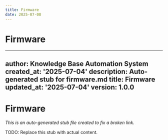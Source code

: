 ```yaml
---
title: Firmware
date: 2025-07-08
---
```


# Firmware

---
author: Knowledge Base Automation System
created_at: '2025-07-04'
description: Auto-generated stub for firmware.md
title: Firmware
updated_at: '2025-07-04'
version: 1.0.0
---

# Firmware

*This is an auto-generated stub file created to fix a broken link.*

TODO: Replace this stub with actual content.
